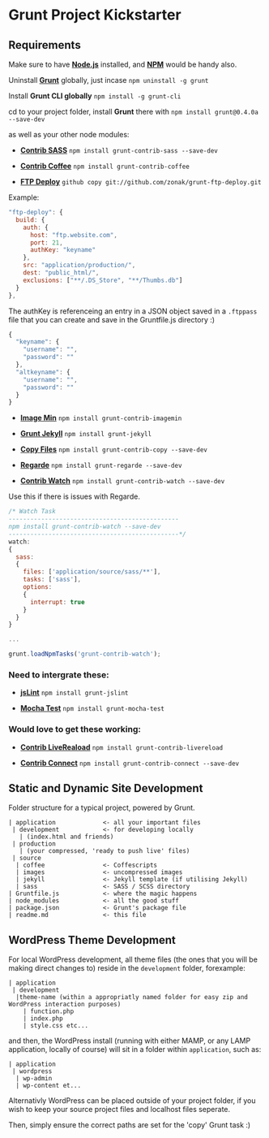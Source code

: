 # Grunt Project Kickstarter

## Requirements

Make sure to have **[Node.js](http://nodejs.org/download/)** installed, and **[NPM](https://npmjs.org/doc/install.html)** would be handy also.

Uninstall **[Grunt](https://github.com/gruntjs)** globally, just incase `npm uninstall -g grunt`

Install **Grunt CLI globally** `npm install -g grunt-cli`

cd to your project folder, install **Grunt** there with `npm install grunt@0.4.0a --save-dev`

as well as your other node modules:

- **[Contrib SASS](https://github.com/gruntjs/grunt-contrib-sass)** `npm install grunt-contrib-sass --save-dev`

- **[Contrib Coffee](https://github.com/gruntjs/grunt-contrib-coffee)** `npm install grunt-contrib-coffee`

- **[FTP Deploy](https://github.com/zonak/grunt-ftp-deploy)** `github copy git://github.com/zonak/grunt-ftp-deploy.git`

Example:

```javascript
"ftp-deploy": {
  build: {
    auth: {
      host: "ftp.website.com",
      port: 21,
      authKey: "keyname"
    },
    src: "application/production/",
    dest: "public_html/",
    exclusions: ["**/.DS_Store", "**/Thumbs.db"]
  }
},
```
The authKey is referenceing an entry in a JSON object saved in a `.ftppass` file that you can create and save in the Gruntfile.js directory :)
```javascript
{
  "keyname": {
    "username": "",
    "password": ""
  },
  "altkeyname": {
    "username": "",
    "password": ""
  }
}
```

- **[Image Min](https://github.com/gruntjs/grunt-contrib-imagemin)** `npm install grunt-contrib-imagemin`

- **[Grunt Jekyll](https://github.com/dannygarcia/grunt-jekyll)** `npm install grunt-jekyll`

- **[Copy Files](https://github.com/gruntjs/grunt-contrib-copy)** `npm install grunt-contrib-copy --save-dev` 

- **[Regarde](https://github.com/yeoman/grunt-regarde)** `npm install grunt-regarde --save-dev`

- **[Contrib Watch](https://github.com/gruntjs/grunt-contrib-watch)** `npm install grunt-contrib-watch --save-dev`

Use this if there is issues with Regarde.

```javascript
/* Watch Task 
-----------------------------------------------
npm install grunt-contrib-watch --save-dev
-----------------------------------------------*/
watch: 
{
  sass: 
  {
    files: ['application/source/sass/**'],
    tasks: ['sass'],
    options: 
    {
      interrupt: true
    }
  }
}

...

grunt.loadNpmTasks('grunt-contrib-watch');
```
### Need to intergrate these:

- **[jsLint](https://github.com/stephenmathieson/grunt-jslint)** `npm install grunt-jslint`

- **[Mocha Test](https://github.com/pghalliday/grunt-mocha-test)** `npm install grunt-mocha-test`

### Would love to get these working:

- **[Contrib LiveReaload](https://github.com/gruntjs/grunt-contrib-livereload)** `npm install grunt-contrib-livereload`

- **[Contrib Connect](https://github.com/gruntjs/grunt-contrib-connect)** `npm install grunt-contrib-connect --save-dev`

## Static and Dynamic Site Development

Folder structure for a typical project, powered by Grunt.
```
| application             <- all your important files
 | development            <- for developing locally
   | (index.html and friends)
 | production   
   | (your compressed, 'ready to push live' files)
 | source
  | coffee                <- Coffescripts
  | images                <- uncompressed images
  | jekyll                <- Jekyll template (if utilising Jekyll)
  | sass                  <- SASS / SCSS directory
| Gruntfile.js            <- where the magic happens
| node_modules            <- all the good stuff
| package.json            <- Grunt's package file
| readme.md               <- this file
```

## WordPress Theme Development
For local WordPress development, all theme files (the ones that you will be making direct changes to) reside in the `development` folder, forexample: 
```
| application
 | development
  |theme-name (within a appropriatly named folder for easy zip and WordPress interaction purposes)
    | function.php
    | index.php
    | style.css etc...
```

and then, the WordPress install (running with either MAMP, or any LAMP application, locally of course) will sit in a folder within `application`, such as:
```
| application
 | wordpress
  | wp-admin
  | wp-content et...
```

Alternativly WordPress can be placed outside of your project folder, if you wish to keep your source project files and localhost files seperate.

Then, simply ensure the correct paths are set for the 'copy' Grunt task :)
